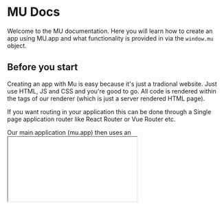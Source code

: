 # MU Docs

Welcome to the MU documentation. Here you will learn how to create an app using MU.app and what functionality is provided in via the `window.mu` object.

## Before you start

Creating an app with Mu is easy because it's just a tradional website. Just use HTML, JS and CSS and you're good to go. All code is rendered within the <body> tags of our renderer (which is just a server rendered HTML page).

If you want routing in your application this can be done through a Single page application router like React Router or Vue Router etc.

Our main application (mu.app) then uses an <iframe> to load your content via ourrenderer. Our renderer has some functionality attached to the `window` that allows you to interact with the server and also provides lot of functionality out of the box.


## User authentication

When you application is initially loaded, Mu will authenticate the user. This can be found my accessing via `mu.user.state.user`  
